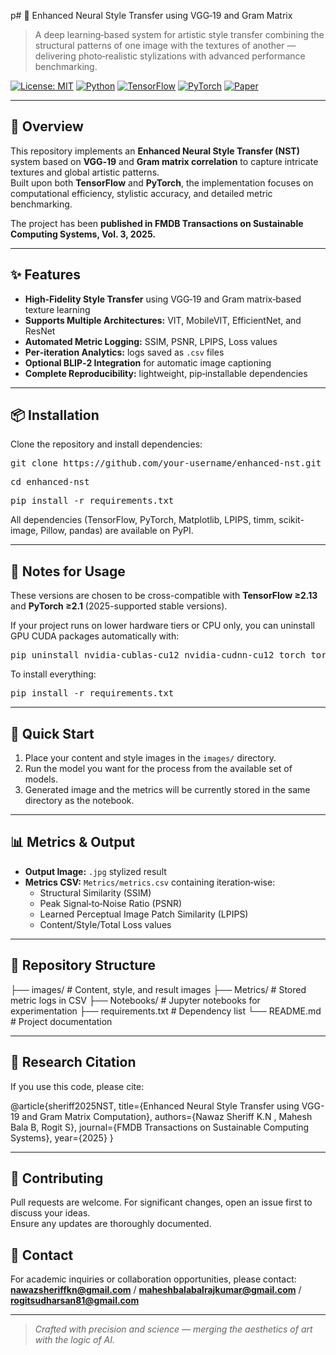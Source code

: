 p# 🎨 Enhanced Neural Style Transfer using VGG‑19 and Gram Matrix

> A deep learning‑based system for artistic style transfer combining the structural patterns of one image with the textures of another — delivering photo‑realistic stylizations with advanced performance benchmarking.

[![License: MIT](https://img.shields.io/badge/License-MIT-yellow.svg)](./LICENSE) 
[![Python](https://img.shields.io/badge/Python-3.10-blue.svg)]()
[![TensorFlow](https://img.shields.io/badge/TensorFlow-2.x-orange.svg)]()
[![PyTorch](https://img.shields.io/badge/PyTorch-1.13+-red.svg)]()
[![Paper](https://img.shields.io/badge/Research-Published-green.svg)](https://drive.google.com/file/d/17j1QJ3JQ0NJ8wjKVsAOBrOH_Wf41V8Z_/view?usp=sharing)

---

## 🧠 Overview

This repository implements an **Enhanced Neural Style Transfer (NST)** system based on **VGG‑19** and **Gram matrix correlation** to capture intricate textures and global artistic patterns.  
Built upon both **TensorFlow** and **PyTorch**, the implementation focuses on computational efficiency, stylistic accuracy, and detailed metric benchmarking.

The project has been **published in FMDB Transactions on Sustainable Computing Systems, Vol. 3, 2025.**

---

## ✨ Features

- **High‑Fidelity Style Transfer** using VGG‑19 and Gram matrix‑based texture learning  
- **Supports Multiple Architectures:** VIT, MobileVIT, EfficientNet, and ResNet  
- **Automated Metric Logging:** SSIM, PSNR, LPIPS, Loss values  
- **Per‑iteration Analytics:** logs saved as `.csv` files  
- **Optional BLIP‑2 Integration** for automatic image captioning  
- **Complete Reproducibility:** lightweight, pip‑installable dependencies  

---

## 📦 Installation

Clone the repository and install dependencies:

<pre>git clone https://github.com/your-username/enhanced-nst.git</pre>

<pre>cd enhanced-nst</pre>

<pre>pip install -r requirements.txt</pre>


All dependencies (TensorFlow, PyTorch, Matplotlib, LPIPS, timm, scikit-image, Pillow, pandas) are available on PyPI.

---
## 🧾 Notes for Usage

These versions are chosen to be cross-compatible with **TensorFlow ≥2.13** and **PyTorch ≥2.1** (2025-supported stable versions).  

If your project runs on lower hardware tiers or CPU only, you can uninstall GPU CUDA packages automatically with:

<pre>pip uninstall nvidia-cublas-cu12 nvidia-cudnn-cu12 torch torchvision</pre>

To install everything:

<pre>pip install -r requirements.txt</pre>

---

## 🚀 Quick Start

1. Place your content and style images in the `images/` directory.
2. Run the model you want for the process from the available set of models.
3. Generated image and the metrics will be currently stored in the same directory as the notebook.


---

## 📊 Metrics & Output

- **Output Image:** `.jpg` stylized result  
- **Metrics CSV:** `Metrics/metrics.csv` containing iteration‑wise:
  - Structural Similarity (SSIM)
  - Peak Signal‑to‑Noise Ratio (PSNR)
  - Learned Perceptual Image Patch Similarity (LPIPS)
  - Content/Style/Total Loss values

---

## 📁 Repository Structure

├── images/ # Content, style, and result images
├── Metrics/ # Stored metric logs in CSV
├── Notebooks/ # Jupyter notebooks for experimentation
├── requirements.txt # Dependency list
└── README.md # Project documentation


---

## 🧪 Research Citation

If you use this code, please cite:

@article{sheriff2025NST,
title={Enhanced Neural Style Transfer using VGG-19 and Gram Matrix Computation},
authors={Nawaz Sheriff K.N , Mahesh Bala B, Rogit S},
journal={FMDB Transactions on Sustainable Computing Systems},
year={2025}
}


---

## 🤝 Contributing

Pull requests are welcome. For significant changes, open an issue first to discuss your ideas.  
Ensure any updates are thoroughly documented.


## 💬 Contact

For academic inquiries or collaboration opportunities, please contact:  
**nawazsheriffkn@gmail.com** / **maheshbalabalrajkumar@gmail.com** / **rogitsudharsan81@gmail.com**

---

> _Crafted with precision and science — merging the aesthetics of art with the logic of AI._
